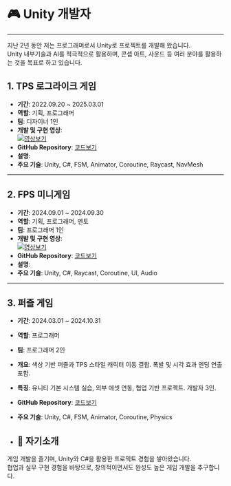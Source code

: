 # 🎮 Unity 개발자
---
지난 2년 동안 저는 프로그래머로서 Unity로 프로젝트를 개발해 왔습니다.  
Unity 내부기술과 AI를 적극적으로 활용하며, 콘셉 아트, 사운드 등 여러 분야를 활용하는 것을 목표로 하고 있습니다.

## 1. TPS 로그라이크 게임
- **기간**: 2022.09.20 ~ 2025.03.01
- **역할**: 기획, 프로그래머
- **팀**: 디자이너 1인
- **개발 및 구현 영상**:  
[![영상보기](https://img.youtube.com/vi/JgRZtCDci7s/0.jpg)](https://www.youtube.com/watch?v=JgRZtCDci7s)  
- **GitHub Repository**: [코드보기](https://github.com/choiminjun-coder/choiminjun-TPSscript)
- **설명**: 
- **주요 기술**: Unity, C#, FSM, Animator, Coroutine, Raycast, NavMesh  


---

## 2. FPS 미니게임
- **기간**: 2024.09.01 ~ 2024.09.30
- **역할**: 기획, 프로그래머, 멘토
- **팀**: 프로그래머 1인
- **개발 및 구현 영상**:  
[![영상보기](https://img.youtube.com/vi/PqSt6WACUpI/0.jpg)](https://www.youtube.com/watch?v=PqSt6WACUpI)  
- **GitHub Repository**: [코드보기]([#](https://github.com/dreamerschoiminjun/fps))
- **설명**: 
- **주요 기술**: Unity, C#, Raycast, Coroutine, UI, Audio

---

## 3. 퍼즐 게임
- **기간**: 2024.03.01 ~ 2024.10.31
- **역할**: 프로그래머
- **팀**: 프로그래머 2인 
- **개요**: 색상 기반 퍼즐과 TPS 스타일 캐릭터 이동 결합. 폭발 및 시각 효과 엔딩 연출 포함.  
- **특징**: 유니티 기본 시스템 실습, 외부 에셋 연동, 협업 기반 프로젝트. 개발자 3인.  
- **GitHub Repository**: [코드보기]([#](https://github.com/choiminjun-coder/choiminjun-puzzle))  

- **주요 기술**: Unity, C#, FSM, Animator, Coroutine, Physics

- ## 👋 자기소개
게임 개발을 즐기며, Unity와 C#을 활용한 프로젝트 경험을 쌓아왔습니다.  
협업과 실무 구현 경험을 바탕으로, 창의적이면서도 완성도 높은 게임 개발을 추구합니다.
